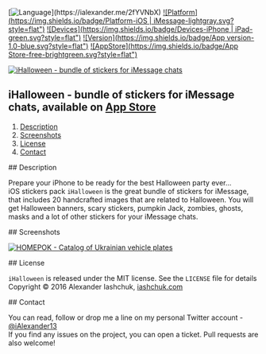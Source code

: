 [![Language](https://img.shields.io/badge/Swift-3.0-orange.svg?style=flat")](https://ialexander.me/2fYVNbX)
[![Platform](https://img.shields.io/badge/Platform-iOS | iMessage-lightgray.svg?style=flat")](https://ialexander.me/2fYVNbX)
[![Devices](https://img.shields.io/badge/Devices-iPhone | iPad-green.svg?style=flat")](https://ialexander.me/2fYVNbX)
[![Version](https://img.shields.io/badge/App version-1.0-blue.svg?style=flat")](https://ialexander.me/2fYVNbX)
[![AppStore](https://img.shields.io/badge/App Store-free-brightgreen.svg?style=flat")](https://ialexander.me/2e3ZYpi)

[![iHalloween - bundle of stickers for iMessage chats](https://raw.githubusercontent.com/iAlexander/Homepok/master/Header.jpg)](https://ialexander.me/2e3ZYpi)

## iHalloween - bundle of stickers for iMessage chats, available on <a href="https://ialexander.me/2e3ZYpi">App Store</a>
1. [Description](#description)
2. [Screenshots](#screenshots)
3. [License](#license)
4. [Contact](#contact)

##<a name="description"> Description </a>

Prepare your iPhone to be ready for the best Halloween party ever...  
iOS stickers pack ```iHalloween``` is the great bundle of stickers for iMessage, that includes 20 handcrafted images that are related to Halloween. You will get Halloween banners, scary stickers, pumpkin Jack, zombies, ghosts, masks and a lot of other stickers for your iMessage chats.

##<a name="screenshots"> Screenshots </a>

[![HOMEPOK - Catalog of Ukrainian vehicle plates](https://raw.githubusercontent.com/iAlexander/Homepok/master/Screenshots.jpg)](https://ialexander.me/2e3Zxeh)

##<a name="license"> License </a>

```iHalloween``` is released under the MIT license. See the ```LICENSE``` file for details  
Copyright © 2016 Alexander Iashchuk, <a href="https://iashchuk.com">iashchuk.com</a>

##<a name="contact"> Contact </a>

You can read, follow or drop me a line on my personal Twitter account - [@iAlexander13](https://twitter.com/iAlexander13)  
If you find any issues on the project, you can open a ticket. Pull requests are also welcome!

